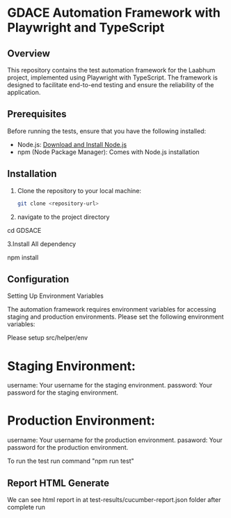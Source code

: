 # GDACE Automation Framework with Playwright and TypeScript

## Overview

This repository contains the test automation framework for the Laabhum project, implemented using Playwright with TypeScript. The framework is designed to facilitate end-to-end testing and ensure the reliability of the application.

## Prerequisites

Before running the tests, ensure that you have the following installed:

- Node.js: [Download and Install Node.js](https://nodejs.org/)
- npm (Node Package Manager): Comes with Node.js installation

## Installation

1. Clone the repository to your local machine:

   ```bash
   git clone <repository-url>

2. navigate to the project directory 

cd GDSACE

3.Install All dependency

npm install

## Configuration

Setting Up Environment Variables

The automation framework requires environment variables for accessing staging and production environments. Please set the following environment variables:

Please setup src/helper/env

# Staging Environment:


 username: Your username for the staging environment.
 password: Your password for the staging environment.

# Production Environment:

username: Your username for the production environment.
pasaword: Your password for the production environment.


To run the test run command "npm run test"

## Report HTML Generate

We can see html report in at test-results/cucumber-report.json  folder after complete run 




